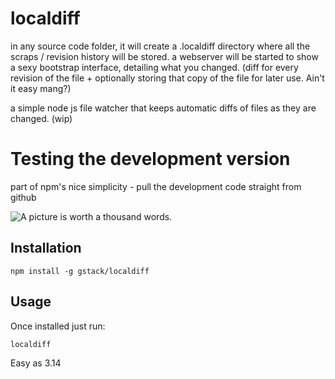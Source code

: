 localdiff
=========

in any source code folder, it will create a .localdiff directory where all the scraps / revision history will be stored. a webserver will be started to show a sexy bootstrap interface, detailing what you changed. (diff for every revision of the file + optionally storing that copy of the file for later use. Ain't it easy mang?)

a simple node js file watcher that keeps automatic diffs of files as they are changed. (wip)

# Testing the development version

part of npm's nice simplicity - pull the development code straight from github

![A picture is worth a thousand words.](http://i.imgur.com/0lo5eUw.png "A picture is worth 1000..")

## Installation

```
npm install -g gstack/localdiff

```

## Usage

Once installed just run:

```
localdiff
```
Easy as 3.14 
